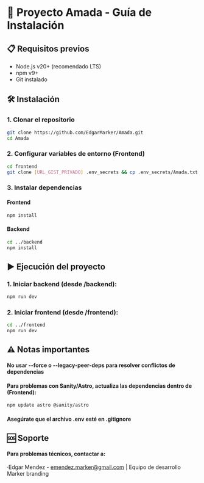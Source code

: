 # 🚀 Proyecto Amada - Guía de Instalación

## 📋 Requisitos previos
- Node.js v20+ (recomendado LTS)
- npm v9+
- Git instalado

## 🛠 Instalación

### 1. Clonar el repositorio
```bash
git clone https://github.com/EdgarMarker/Amada.git
cd Amada
```
### 2. Configurar variables de entorno (Frontend)
```bash
cd frontend
git clone [URL_GIST_PRIVADO] .env_secrets && cp .env_secrets/Amada.txt .env && rm -rf .env_secrets
```
### 3. Instalar dependencias
#### Frontend
```bash
npm install
```
#### Backend
```bash
cd ../backend
npm install
```

## ▶️ Ejecución del proyecto

### 1. Iniciar backend (desde /backend):
```bash
npm run dev
```
### 2. Iniciar frontend (desde /frontend):
```bash
cd ../frontend
npm run dev
```

## ⚠️ Notas importantes

#### No usar --force o --legacy-peer-deps para resolver conflictos de dependencias
#### Para problemas con Sanity/Astro, actualiza las dependencias dentro de (Frontend):
```bash
npm update astro @sanity/astro
```
#### Asegúrate que el archivo .env esté en .gitignore

## 🆘 Soporte
#### Para problemas técnicos, contactar a:
·Edgar Mendez - emendez.marker@gmail.com | Equipo de desarrollo Marker branding